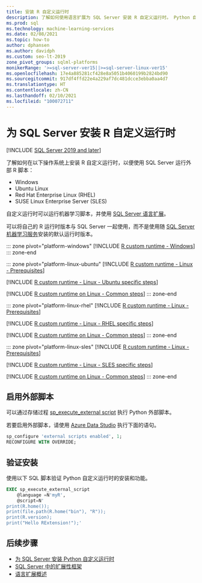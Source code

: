 ```yaml
---
title: 安装 R 自定义运行时
description: 了解如何使用语言扩展为 SQL Server 安装 R 自定义运行时。 Python 自定义运行时可以运行机器学习脚本。
ms.prod: sql
ms.technology: machine-learning-services
ms.date: 02/08/2021
ms.topic: how-to
author: dphansen
ms.author: davidph
ms.custom: seo-lt-2019
zone_pivot_groups: sqlml-platforms
monikerRange: '>=sql-server-ver15||>=sql-server-linux-ver15'
ms.openlocfilehash: 17e4a885281cf428e8a5051b4060199b2824bd90
ms.sourcegitcommit: 917df4ffd22e4a229af7dc481dcce3ebba0aa4d7
ms.translationtype: HT
ms.contentlocale: zh-CN
ms.lasthandoff: 02/10/2021
ms.locfileid: "100072711"
---
```

# <a name="install-an-r-custom-runtime-for-sql-server"></a>为 SQL Server 安装 R 自定义运行时

[!INCLUDE [SQL Server 2019 and later](../../includes/applies-to-version/sqlserver2019.md)]

了解如何在以下操作系统上安装 R 自定义运行时，以便使用 SQL Server 运行外部 R 脚本：

+ Windows
+ Ubuntu Linux
+ Red Hat Enterprise Linux (RHEL)
+ SUSE Linux Enterprise Server (SLES)

自定义运行时可以运行机器学习脚本，并使用 [SQL Server 语言扩展](../../language-extensions/language-extensions-overview.md)。

可以将自己的 R 运行时版本与 SQL Server 一起使用，而不是使用随 [SQL Server 机器学习服务](../sql-server-machine-learning-services.md)安装的默认运行时版本。

::: zone pivot="platform-windows"
[!INCLUDE [R custom runtime - Windows](includes/custom-runtime-r-windows.md)]
::: zone-end

::: zone pivot="platform-linux-ubuntu"
[!INCLUDE [R custom runtime - Linux - Prerequisites](includes/custom-runtime-r-linux-prerequisites.md)]

[!INCLUDE [R custom runtime - Linux - Ubuntu specific steps](includes/custom-runtime-r-linux-ubuntu.md)]

[!INCLUDE [R custom runtime on Linux - Common steps](includes/custom-runtime-r-linux-common.md)]
::: zone-end

::: zone pivot="platform-linux-rhel"
[!INCLUDE [R custom runtime - Linux - Prerequisites](includes/custom-runtime-r-linux-prerequisites.md)]

[!INCLUDE [R custom runtime - Linux - RHEL specific steps](includes/custom-runtime-r-linux-rhel.md)]

[!INCLUDE [R custom runtime on Linux - Common steps](includes/custom-runtime-r-linux-common.md)]
::: zone-end

::: zone pivot="platform-linux-sles"
[!INCLUDE [R custom runtime - Linux - Prerequisites](includes/custom-runtime-r-linux-prerequisites.md)]

[!INCLUDE [R custom runtime - Linux - SLES specific steps](includes/custom-runtime-r-linux-sles.md)]

[!INCLUDE [R custom runtime on Linux - Common steps](includes/custom-runtime-r-linux-common.md)]
::: zone-end

## <a name="enable-external-script"></a>启用外部脚本

可以通过存储过程 [sp_execute_external script](../../relational-databases/system-stored-procedures/sp-execute-external-script-transact-sql.md) 执行 Python 外部脚本。

若要启用外部脚本，请使用 [Azure Data Studio](../../azure-data-studio/what-is-azure-data-studio.md) 执行下面的语句。

```sql
sp_configure 'external scripts enabled', 1;
RECONFIGURE WITH OVERRIDE;  
```

## <a name="verify-installation"></a>验证安装

使用以下 SQL 脚本验证 Python 自定义运行时的安装和功能。

```sql
EXEC sp_execute_external_script
    @language =N'myR',
    @script=N'
print(R.home());
print(file.path(R.home("bin"), "R"));
print(R.version);
print("Hello RExtension!");'
```

## <a name="next-steps"></a>后续步骤

+ [为 SQL Server 安装 Python 自定义运行时](custom-runtime-python.md)
+ [SQL Server 中的扩展性框架](../concepts/extensibility-framework.md)
+ [语言扩展概述](../../language-extensions/language-extensions-overview.md)